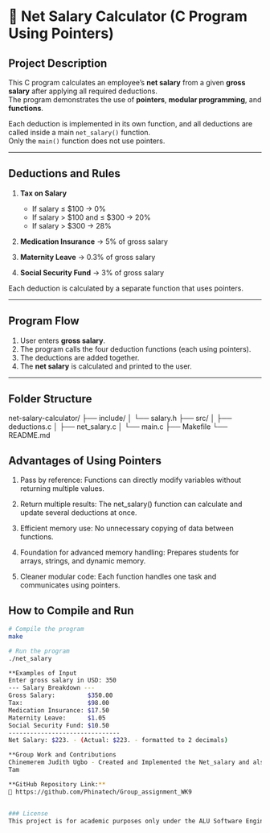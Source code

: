 # 🧮 Net Salary Calculator (C Program Using Pointers)

## Project Description
This C program calculates an employee’s **net salary** from a given **gross salary** after applying all required deductions.  
The program demonstrates the use of **pointers**, **modular programming**, and **functions**.

Each deduction is implemented in its own function, and all deductions are called inside a main `net_salary()` function.  
Only the `main()` function does not use pointers.

---

## Deductions and Rules

1. **Tax on Salary**
   - If salary ≤ $100 → 0%
   - If salary > $100 and ≤ $300 → 20%
   - If salary > $300 → 28%

2. **Medication Insurance** → 5% of gross salary  
3. **Maternity Leave** → 0.3% of gross salary  
4. **Social Security Fund** → 3% of gross salary  

Each deduction is calculated by a separate function that uses pointers.

---

## Program Flow
1. User enters **gross salary**.  
2. The program calls the four deduction functions (each using pointers).  
3. The deductions are added together.  
4. The **net salary** is calculated and printed to the user.

---

## Folder Structure
net-salary-calculator/
├── include/
│ └── salary.h
├── src/
│ ├── deductions.c
│ ├── net_salary.c
│ └── main.c
├── Makefile
└── README.md

## Advantages of Using Pointers

1. Pass by reference: Functions can directly modify variables without returning multiple values.

2. Return multiple results: The net_salary() function can calculate and update several deductions at once.

3. Efficient memory use: No unnecessary copying of data between functions.

4. Foundation for advanced memory handling: Prepares students for arrays, strings, and dynamic memory.

5. Cleaner modular code: Each function handles one task and communicates using pointers.



## How to Compile and Run
```bash
# Compile the program
make

# Run the program
./net_salary

**Examples of Input 
Enter gross salary in USD: 350
--- Salary Breakdown ---
Gross Salary:         $350.00
Tax:                  $98.00
Medication Insurance: $17.50
Maternity Leave:      $1.05
Social Security Fund: $10.50
-------------------------------
Net Salary: $223. - (Actual: $223. - formatted to 2 decimals)

**Group Work and Contributions
Chinemerem Judith Ugbo - Created and Implemented the Net_salary and also the documentations.
Tam

**GitHub Repository Link:**  
🔗 https://github.com/Phinatech/Group_assignment_WK9


### License
This project is for academic purposes only under the ALU Software Engineering course.
